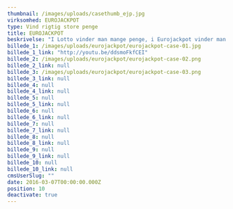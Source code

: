 ```yaml
---
thumbnail: /images/uploads/casethumb_ejp.jpg
virksomhed: EUROJACKPOT
type: Vind rigtig store penge
title: EUROJACKPOT
beskrivelse: "I Lotto vinder man mange penge, i Eurojackpot vinder man rigtig mange penge. Vores Eurojackpot univers taler til den lidt yngre målgruppe og visualiserer, hvor ekstreme præmiesummer der spilles om i det europæiske Lotto med miniumgevinster på 63 mio.kr. ugentligt. Det gøres i et humoristisk 2-trins greb, hvor vi først placerer vores hovedperson i en attraktiv situation, som havde han lige vundet den store gevinst – og så trumfer med at skrue endnu mere op for ekstravagancen. ”Vind store penge. Rigtig store penge.”"
billede_1: /images/uploads/eurojackpot/eurojackpot-case-01.jpg
billede_1_link: "http://youtu.be/ddsmoFkfCEI"
billede_2: /images/uploads/eurojackpot/eurojackpot-case-02.png
billede_2_link: null
billede_3: /images/uploads/eurojackpot/eurojackpot-case-03.png
billede_3_link: null
billede_4: null
billede_4_link: null
billede_5: null
billede_5_link: null
billede_6: null
billede_6_link: null
billede_7: null
billede_7_link: null
billede_8: null
billede_8_link: null
billede_9: null
billede_9_link: null
billede_10: null
billede_10_link: null
cmsUserSlug: ""
date: 2016-03-07T00:00:00.000Z
position: 10
deactivate: true
---
```


